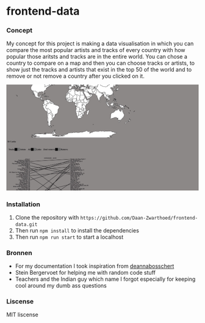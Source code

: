 # frontend-data

### Concept

My concept for this project is making a data visualisation in which you can compare the most popular artists and tracks of every country with how popular those aritsts and tracks are in the entire world. You can chose a country to compare on a map and then you can choose tracks or artists, to show just the tracks and artists that exist in the top 50 of the world and to remove or not remove a country after you clicked on it.

![concept](https://github.com/Daan-Zwarthoed/frontend-data/blob/main/images/conceptImage.jpg)

### Installation

1. Clone the repository with `https://github.com/Daan-Zwarthoed/frontend-data.git`
1. Then run `npm install` to install the dependencies
1. Then run `npm run start` to start a localhost

### Bronnen
* For my documentation I took inspiration from [deannabosschert](https://github.com/deannabosschert/functional-programming)
* Stein Bergervoet for helping me with random code stuff
* Teachers and the Indian guy which name I forgot especially for keeping cool around my dumb ass questions


### Liscense
MIT liscense
